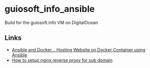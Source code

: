 # guiosoft_info_ansible
Build for the guiosoft.info VM on DigitalOcean

## Links

- [Ansible and Docker... Hosting Website on Docker Container using Ansible](https://kshitizsaini113.hashnode.dev/ansible-and-docker-hosting-website)
- [How to setup nginx reverse proxy for sub domain](https://www.digitalocean.com/community/questions/how-to-setup-nginx-reverse-proxy-for-sub-domain)
